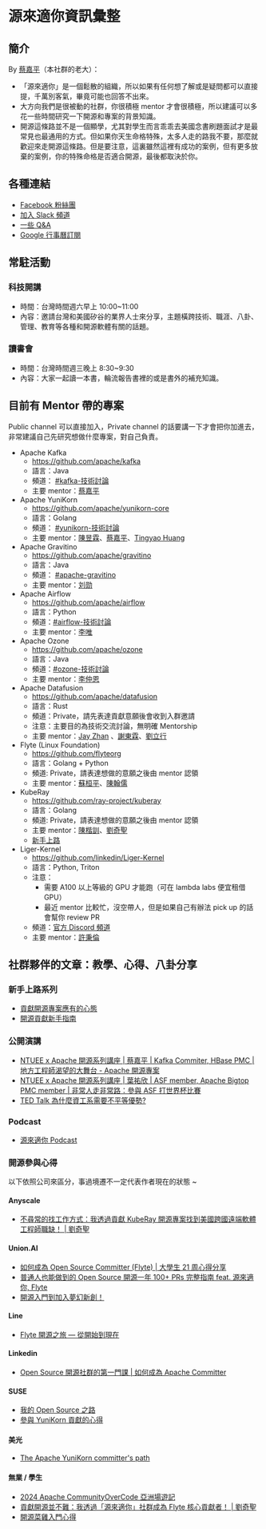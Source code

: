 # 源來適你資訊彙整

## 簡介

By [蔡嘉平]（本社群的老大）：

* 「源來適你」是一個鬆散的組織，所以如果有任何想了解或是疑問都可以直接提，千萬別客氣，畢竟可能也回答不出來。
* 大方向我們是很被動的社群，你很積極 mentor 才會很積極，所以建議可以多花一些時間研究一下開源和專案的背景知識。
* 開源這條路並不是一個顯學，尤其對學生而言乖乖去美國念書刷題面試才是最常見也最通用的方式。但如果你天生命格特殊，太多人走的路我不要，那麼就歡迎來走開源這條路。但是要注意，這裏雖然這裡有成功的案例，但有更多放棄的案例，你的特殊命格是否適合開源，最後都取決於你。

## 各種連結

* [Facebook 粉絲團](https://www.facebook.com/opensource4you)
* [加入 Slack 頻道](https://join.slack.com/t/opensource4you/shared_invite/zt-2j496cnar-k2iEwdQ2ulgNmo8Hyk60Bg)
* [一些 Q&A](https://www.facebook.com/share/p/HWonrVV4eX3bE1za/)
* [Google 行事曆訂閱](https://calendar.google.com/calendar/u/0?cid=MzlmMjUyNzVkZDQxMWMyMDU0NGZhMzAxNzY3Yzg5YjE3YmQ1NTFlNGIzYWZkNWI1YzVmODY3OGU4MmZhNDg0OUBncm91cC5jYWxlbmRhci5nb29nbGUuY29t)

## 常駐活動

### 科技開講

* 時間：台灣時間週六早上 10:00~11:00
* 內容：邀請台灣和美國矽谷的業界人士來分享，主題橫跨技術、職涯、八卦、管理、教育等各種和開源軟體有關的話題。

### 讀書會

* 時間：台灣時間週三晚上 8:30~9:30
* 內容：大家一起讀一本書，輪流報告書裡的或是書外的補充知識。

## 目前有 Mentor 帶的專案

Public channel 可以直接加入，Private channel 的話要講一下才會把你加進去，非常建議自己先研究想做什麼專案，對自己負責。

* Apache Kafka
  * https://github.com/apache/kafka
  * 語言：Java
  * 頻道： [#kafka-技術討論]
  * 主要 mentor：[蔡嘉平]
* Apache YuniKorn
  * https://github.com/apache/yunikorn-core
  * 語言：Golang
  * 頻道： [#yunikorn-技術討論]
  * 主要 mentor：[陳昱霖]、[蔡嘉平]、[Tingyao Huang]
* Apache Gravitino
  * https://github.com/apache/gravitino
  * 語言：Java
  * 頻道： [#apache-gravitino]
  * 主要 mentor：[刘勋]
* Apache Airflow
  * https://github.com/apache/airflow
  * 語言：Python
  * 頻道：[#airflow-技術討論]
  * 主要 mentor：[李唯]
* Apache Ozone
  * https://github.com/apache/ozone
  * 語言：Java
  * 頻道：[#ozone-技術討論]
  * 主要 mentor：[李仲恩]
* Apache Datafusion
  * https://github.com/apache/datafusion
  * 語言：Rust
  * 頻道：Private，請先表達貢獻意願後會收到入群邀請
  * 注意：主要目的為技術交流討論，無明確 Mentorship
  * 主要 mentor：[Jay Zhan] 、[謝東霖]、[劉立行]
* Flyte (Linux Foundation)
  * https://github.com/flyteorg
  * 語言：Golang + Python
  * 頻道: Private，請表達想做的意願之後由 mentor 認領
  * 主要 mentor：[蘇桓平]、[陳翰儒]
* KubeRay
  * https://github.com/ray-project/kuberay
  * 語言：Golang
  * 頻道: Private，請表達想做的意願之後由 mentor 認領
  * 主要 mentor：[陳楷訓]、[劉奇聖]
  * [新手上路](./mentor-projects-information/kuberay.md)
* Liger-Kernel
  * https://github.com/linkedin/Liger-Kernel
  * 語言：Python, Triton
  * 注意：
    * 需要 A100 以上等級的 GPU 才能跑（可在 lambda labs 便宜租借 GPU）
    * 最近 mentor 比較忙，沒空帶人，但是如果自己有辦法 pick up 的話會幫你 review PR
  * 頻道：[官方 Discord 頻道][liger-kernel]
  * 主要 mentor：[許秉倫]

## 社群夥伴的文章：教學、心得、八卦分享

### 新手上路系列

* [貢獻開源專案應有的心態](./articles/opensource-contribution-mindset/README.md)
* [開源貢獻新手指南](https://chishengliu.com/zh-tw/series/%E9%96%8B%E6%BA%90%E8%B2%A2%E7%8D%BB%E6%96%B0%E6%89%8B%E6%8C%87%E5%8D%97/)

### 公開演講

- [NTUEE x Apache 開源系列講座 | 蔡嘉平 | Kafka Commiter, HBase PMC | 地方工程師渴望的大舞台 - Apache 開源專案](https://www.youtube.com/live/ltH3DcizGuI?si=P7ub6hcZFIlfYaWH)
- [NTUEE x Apache 開源系列講座 | 葉祐欣 | ASF member, Apache Bigtop PMC member | 非常人走非常路：參與 ASF 打世界杯比賽](https://www.youtube.com/live/YzWL5PlUx4s?si=-iHYa_sjbakj_NaS)
- [TED Talk 為什麼資工系需要不平等優勢?](https://youtu.be/aV-Pvb-qmC0?si=JHUDjGPIFs_8eZkC)

### Podcast
- [源來適你 Podcast](https://podcasts.apple.com/tw/podcast/%E6%BA%90%E4%BE%86%E9%81%A9%E4%BD%A0/id1674730463)

### 開源參與心得

以下依照公司來區分，事過境遷不一定代表作者現在的狀態 ~

#### Anyscale

- [不尋常的找工作方式：我透過貢獻 KubeRay 開源專案找到美國跨國遠端軟體工程師職缺！ | 劉奇聖](https://chishengliu.com/zh-tw/posts/join-anyscale-via-kuberay/)

#### Union\.AI

- [如何成為 Open Source Committer (Flyte) | 大學生 21 周心得分享](https://medium.com/@future-outlier/%E5%A6%82%E4%BD%95%E6%88%90%E7%82%BAopen-source-committer-flyte-%E5%A4%A7%E5%AD%B8%E7%94%9F21%E5%91%A8%E5%BF%83%E5%BE%97%E5%88%86%E4%BA%AB-c1c486af6a9c)
- [普通人也能做到的 Open Source 開源一年 100+ PRs 完整指南 feat. 源來適你, Flyte](https://medium.com/@future-outlier/%E6%99%AE%E9%80%9A%E4%BA%BA%E4%B9%9F%E8%83%BD%E5%81%9A%E5%88%B0%E7%9A%84-open-source-%E9%96%8B%E6%BA%90%E4%B8%80%E5%B9%B4-100-prs-%E5%AE%8C%E6%95%B4%E6%8C%87%E5%8D%97-feat-%E6%BA%90%E4%BE%86%E9%81%A9%E4%BD%A0-flyte-87b1cc29f093)
- [開源入門到加入夢幻新創！](https://medium.com/@troychiu/from-flyte-to-union-ai-%E9%96%8B%E6%BA%90%E5%85%A5%E9%96%80%E5%BF%83%E5%BE%97-6ca2dc4cd6e4)

#### Line
- [Flyte 開源之旅 — 從開始到現在](https://medium.com/@jasonlai1218/flyte%E9%96%8B%E6%BA%90%E4%B9%8B%E6%97%85-%E5%BE%9E%E9%96%8B%E5%A7%8B%E5%88%B0%E7%8F%BE%E5%9C%A8-efcf8afeb612)

#### Linkedin
- [Open Source 開源社群的第一門課 | 如何成為 Apache Committer](https://byronhsu1230.medium.com/open-source-%E9%96%8B%E6%BA%90%E7%A4%BE%E7%BE%A4%E7%9A%84%E7%AC%AC%E4%B8%80%E9%96%80%E8%AA%B2-%E5%A6%82%E4%BD%95%E6%88%90%E7%82%BA-apache-committer-451d42e853d6)

#### SUSE
- [我的 Open Source 之路](https://frank-yang.medium.com/%E6%88%91%E7%9A%84-open-source-%E4%B9%8B%E8%B7%AF-97b264d771e4)
- [參與 YuniKorn 貢獻的心得](https://www.facebook.com/share/p/1gg56eWQ73BPMtPo/)

#### 美光
- [The Apache YuniKorn committer's path](https://medium.com/@chenyulin0719/the-apache-yunikorn-committers-path-800c614a2d66)

#### 無業 / 學生

- [2024 Apache CommunityOverCode 亞洲場遊記](https://chishengliu.com/zh-tw/posts/apache-communityovercode-asia-2024-coauthored/)
- [貢獻開源並不難：我透過「源來適你」社群成為 Flyte 核心貢獻者！ | 劉奇聖](https://chishengliu.com/zh-tw/posts/become-flyte-committer/)
- [開源菜雞入門心得](https://medium.com/@Pupss_68096/%E9%96%8B%E6%BA%90%E8%8F%9C%E9%9B%9E%E5%85%A5%E9%96%80%E5%BF%83%E5%BE%97-fd54009ccf03)

<!-- Reference Links -->
[蔡嘉平]: https://opensource4you.slack.com/team/U050DD45D8W
[陳昱霖]: https://opensource4you.slack.com/team/U054DLDQ5TK
[刘勋]: https://opensource4you.slack.com/team/U06C9SHNYCF
[李唯]: https://opensource4you.slack.com/team/U0578610N8Y
[李仲恩]: https://opensource4you.slack.com/team/U0543FN6W68
[Jay Zhan]: https://opensource4you.slack.com/team/U056WNB4QTE
[謝東霖]: https://opensource4you.slack.com/team/U0511ETN3T6
[劉立行]: https://opensource4you.slack.com/team/U05PDKL13DK
[蘇桓平]: https://opensource4you.slack.com/team/U050WSFCVC3
[陳翰儒]: https://opensource4you.slack.com/team/U057WFZ09TP
[陳楷訓]: https://opensource4you.slack.com/team/U050V5VN4HH
[劉奇聖]: https://opensource4you.slack.com/team/U06CSLLGQNR
[許秉倫]: https://opensource4you.slack.com/team/U050YR3QCUB
[Tingyao Huang]: https://opensource4you.slack.com/team/U051KFFF0C9
[#kafka-技術討論]: https://opensource4you.slack.com/archives/C06MSQ9V4F3
[#yunikorn-技術討論]: https://opensource4you.slack.com/archives/C05PH5KB7NZ
[#apache-gravitino]: https://opensource4you.slack.com/archives/C07473LAC15
[#airflow-技術討論]: https://opensource4you.slack.com/archives/C07D4L435B5
[#ozone-技術討論]: https://opensource4you.slack.com/archives/C07PLV9QNLF
[liger-kernel]: https://discord.gg/HJnG69u62K
